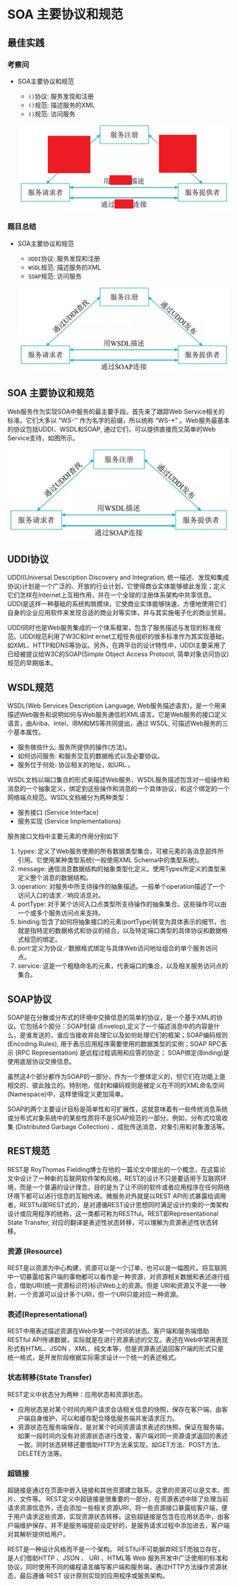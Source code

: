 # SOA 主要协议和规范

## 最佳实践

### 考察问

- SOA主要协议和规范

    - `()`协议: 服务发现和注册
    - `()`规范: 描述服务的XML
    - `()`规范: 访问服务

    ![alt text](4SOA主要协议和规范/基本Web服务协议_评估.png)

### 题目总结

- SOA主要协议和规范

    - `UDDI`协议: 服务发现和注册
    - `WSDL`规范: 描述服务的XML
    - `SOAP`规范: 访问服务

    ![alt text](4SOA主要协议和规范/基本Web服务协议.png)


## SOA 主要协议和规范
Web服务作为实现SOA中服务的最主要手段。首先来了跟踪Web Service相关的标准。它们大多以 “WS-'' 作为名字的前缀，所以统称 “WS-*” 。Web服务最基本的协议包括UDDI、WSDL和SOAP, 通过它们，可以提供直接而又简单的Web Service支待，如图所示。


![alt text](4SOA主要协议和规范/基本Web服务协议.png)

## UDDI协议

UDDI(Universal Description Discovery and Integration, 统一描述、发现和集成协议)计划是一个广泛的、开放的行业计划，它使得商业实体能够彼此发现；定义它们怎样在Internet上互相作用，并在一个全球的注册体系架构中共享信息。UDDI是这样一种基础的系统构筑模块，它使商业实体能够快速、方便地使用它们自身的企业应用软件来发现合适的商业对等实体，并与其实施电子化的商业贸易。

UDDI同时也是Web服务集成的一个体系框架，包含了服务描述与发现的标准规范。UDDI规范利用了W3C和Int ernet工程任务组织的很多标准作为其实现基础，如XML、HTTP和DNS等协议。另外，在跨平台的设计特性中，UDDI主要采用了已经被提议给W3C的SOAP(Simple Object Access Protocol, 简单对象访问协议)规范的早期版本。

## WSDL规范

WSDL(Web Services Description Language, Web服务描述语言)，是一个用来描述Web服务和说明如何与Web服务通信的XML语言。它是Web服务的接口定义语言，由Ariba、Intel、IBM和MS等共同提出，通过 WSDL, 可描述Web服务的三个基本属性。

- 服务做些什么: 服务所提供的操作(方法)。
- 如何访问服务: 和服务交互的数据格式以及必要协议。
- 服务位于何处: 协议相关的地址，如URL 。

WSDL文档以端口集合的形式来描述Web服务，WSDL服务描述包含对一组操作和消息的一个抽象定义，绑定到这些操作和消息的一个具体协议，和这个绑定的一个网络端点规范。WSDL文档被分为两种类型：

- 服务接口 (Service Interface) 
- 服务实现 (Service Implementations) 

服务接口文档中主要元素的作用分别如下

1. types: 定义了Web服务使用的所有数据类型集合，可被元素的各消息部件所引用。它使用某种类型系统(一般使用XML Schema中的类型系统)。
2. message: 通信消息数据结构的抽象类型化定义。使用Types所定义的类型来定义整个消息的数据结构。
3. operation: 对服务中所支待操作的抽象描述。一般单个operation描述了一个访问入口的请求／响应消息对。
4. portType: 对于某个访问入口点类型所支待操作的抽象集合。这些操作可以由一个或多个服务访问点来支持。
5. binding:包含了如何将抽象接口的元素(portType)转变为具体表示的细节，也就是指特定的数据格式和协议的结合，以及特定端口类型的具体协议和数据格式规范的绑定。
6. port:定义为协议／数据格式绑定与具体Web访问地址组合的单个服务访问点。
7. service: 这是一个粗糙命名的元素，代表端口的集合，以及相关服务访问点的集合。

## SOAP协议

SOAP是在分散或分布式的环境中交换信息的简单的协议，是一个基于XML的协议。它包括4个部分：SOAP封装 (Envelop),定义了一个描述消息中的内容是什么，是谁发送的，谁应当接收并处理它以及如何处理它们的框架；SOAP编码规则(Encoding Rules), 用于表示应用程序需要使用的数据类型的实例；SOAP RPC表示 (RPC Representation) 是远程过程调用和应答的协定； SOAP绑定(Binding)是使用底层协议交换信息。

虽然这4个部分都作为SOAP的一部分，作为一个整体定义的，但它们在功能上是相交的、彼此独立的。特别地，信封和编码规则是被定义在不同的XML命名空间(Namespace)中，这样使得定义更加简单。

SOAP的两个主要设计目标是简单性和可扩展性，这就意味着有一些传统消息系统或分布式对象系统中的某些性质将不是SOAP规范的一部分。例如，分布式垃圾收集 (Distributed Garbage Collection) 、成批传送消息、对象引用和对象激活等。


## REST规范

REST是 RoyThomas Fielding博士在他的一篇论文中提出的一个概念，在这篇论文中设计了一种新的互联网软件架构风格，REST的设计不只是要适用于互联网环境，而是一个普遍的设计理念，目的是为了让不同的软件或者应用程序在任何网络环境下都可以进行信息的互相传递。微服务对外就是以REST API形式暴露给调用者。RESTful即REST式的，是对遵循REST设计思想同时满足设计约束的一类架构设计或应用程序的统称，这一类都可称为RESTful。REST即Representational State Transfer, 对应的翻译是表述性状态转移，可以理解为资源表述性状态转移。


### 资源 (Resource)

REST是以资源为中心构建，资源可以是一个订单，也可以是一幅图片。将互联网中一切暴露给客户端的事物都可以看作是一种资源，对资源相关数据和表述进行组合，借助URI(统一资源标识符)标识Web上的资源。但是 URI和资源又不是一一映射，一个资源可以设计多个URI，但一个URI只能对应一种资源。


### 表述(Representational)

REST中用表述描述资源在Web中某一个时间的状态。客户端和服务端借助RESTful API传递数据，实际就是在进行资源表述的交互。表述在Web中常用表现形式有HTML、JSON 、XML、纯文本等，但是资源表述返回客户端的形式只是统一格式，是开发阶段根据实际需求设计一个统一的表述格式。

### 状态转移(State Transfer) 

REST定义中状态分为两种：应用状态和资源状态。

- 应用状态是对某个时间内用户请求会话相关信息的快照，保存在客户端，由客户端自身维护，可以和缓存配合降低服务端并发请求压力。
- 资源状态在服务端保存，是对某个时间资源请求表述的快照，保证在服务端，如果一段时间内没有对资源状态进行改变，客户端对同一资源请求返回的表述一致。同时状态转移还要借助HTTP方法来实现，如GET方法、POST方法、DELETE方法等。

### 超链接

超链接是通过在页面中嵌入链接和其他资源建立联系，这里的资源可以是文本、图片、文件等。 REST定义中超链接是很重要的一部分，在资源表述中除了处理当前请求资源信息外，还会添加一些相关资源URI，将一些资源接口暴露给客户端，便于用户请求这些资源，实现资源状态转移。这些超链接是包含在应用状态中，由客户端维护保存，并不是服务端提前设定好的，是服务请求过程中添加进去，客户端对其解析提供给用户。

REST是一种设计风格而不是一个架构。 RESTful不可能摒弃REST而独立存在，是人们借助HTTP 、JSON 、 URI 、HTML等 Web 服务开发中广泛使用的标准和协议，同时使用不同的编程语言编写客户端和服务端，通过HTTP方法操作资源状态，最后遵循 REST 设计原则实现的应用程序或服务架构。



